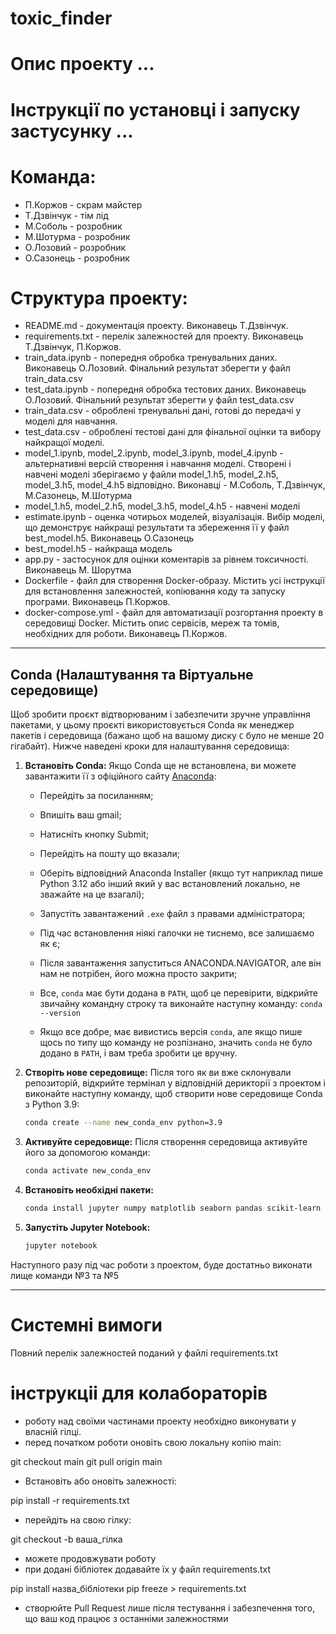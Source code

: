 # toxic_finder

# Опис проекту ...

# Інструкції по установці і запуску застусунку ...

# Команда:
* П.Коржов - скрам майстер
* Т.Дзвінчук - тім лід
* М.Соболь - розробник
* М.Шотурма - розробник
* О.Лозовий - розробник
* О.Сазонець - розробник

# Структура проекту:
* README.md - документація проекту. Виконавець Т.Дзвінчук.
* requirements.txt - перелік залежностей для проекту. Виконавець Т.Дзвінчук, П.Коржов.
* train_data.ipynb - попередня обробка тренувальних даних. Виконавець О.Лозовий. Фінальний результат зберегти у файл train_data.csv
* test_data.ipynb - попередня обробка тестових даних. Виконавець О.Лозовий. Фінальний результат зберегти у файл test_data.csv
* train_data.csv - оброблені тренувальні дані, готові до передачі у моделі для навчання.
* test_data.csv - оброблені тестові дані для фінальної оцінки та вибору найкращої моделі. 
* model_1.ipynb, model_2.ipynb, model_3.ipynb, model_4.ipynb - альтернативні версій створення і навчання моделі. Створені і навчені моделі зберігаємо у файли model_1.h5, model_2.h5, model_3.h5, model_4.h5 відповідно. Виконавці - М.Соболь, Т.Дзвінчук, М.Сазонець, М.Шотурма
* model_1.h5, model_2.h5, model_3.h5, model_4.h5 - навчені моделі
* estimate.ipynb - оценка чотирьох моделей, візуалізація. Вибір моделі, що демонструє найкращі результати та збереження її у файл best_model.h5. Виконавець О.Сазонець
* best_model.h5 - найкраща модель
* app.py - застосунок для оцінки коментарів за рівнем токсичності. Виконавець М. Шорутма
* Dockerfile - файл для створення Docker-образу. Містить усі інструкції для встановлення залежностей, копіювання коду та запуску програми. Виконавець П.Коржов.
* docker-compose.yml - файл для автоматизації розгортання проекту в середовищі Docker. Містить опис сервісів, мереж та томів, необхідних для роботи. Виконавець П.Коржов.


***

## Conda (Налаштування та Віртуальне середовище)

Щоб зробити проєкт відтворюваним і забезпечити зручне управління пакетами, у цьому проєкті використовується Conda як менеджер пакетів і середовища (бажано щоб на вашому диску `C` було не менше 20 гігабайт). Нижче наведені кроки для налаштування середовища:



1. **Встановіть Conda:**
Якщо Conda ще не встановлена, ви можете завантажити її з офіційного сайту [Anaconda](https://www.anaconda.com/products/individual):

    - Перейдіть за посиланням;
    - Впишіть ваш gmail;
    - Натисніть кнопку Submit;
    - Перейдіть на пошту що вказали;
    - Оберіть відповідний Anaconda Installer (якщо тут наприклад пише Python 3.12 або інший який у вас встановлений локально, не зважайте на це взагалі);
    - Запустіть завантажений `.exe` файл з правами адміністратора;
    - Під час встановлення ніякі галочки не тиснемо, все залишаємо як є;
    - Після завантаження запуститься ANACONDA.NAVIGATOR, але він нам не потрібен, його можна просто закрити;

    - Все, `conda` має бути додана в `PATH`, щоб це перевірити, відкрийте звичайну командну строку та виконайте наступну команду: `conda --version`
    - Якщо все добре, має вивистись версія `conda`, але якщо пише щось по типу що команду не розпізнано, значить `conda` не було додано в `PATH`, і вам треба зробити це вручну.


2. **Створіть нове середовище:** 
Після того як ви вже склонували репозиторій, відкрийте термінал у відповідній дерикторії з проектом і виконайте наступну команду, щоб створити нове середовище Conda з Python 3.9:

    ```bash
    conda create --name new_conda_env python=3.9
    ```


3. **Активуйте середовище:**
Після створення середовища активуйте його за допомогою команди:

    ```bash
    conda activate new_conda_env
    ```


4. **Встановіть необхідні пакети:**

    ```bash
    conda install jupyter numpy matplotlib seaborn pandas scikit-learn tensorflow keras transformers
    ```


5. **Запустіть Jupyter Notebook:**

    ```bash
    jupyter notebook
    ```


Наступного разу під час роботи з проектом, буде достатньо виконати лище команди №3 та №5





















***


# Системні вимоги
Повний перелік залежностей поданий у файлі requirements.txt
# інструкціі для колабораторів
* роботу над своїми частинами проекту необхідно виконувати у власній гілці.
* перед початком роботи оновіть свою локальну копію main:

git checkout main
git pull origin main
* Встановіть або оновіть залежності:

pip install -r requirements.txt
* перейдіть на свою гілку:

git checkout -b ваша_гілка
* можете продовжувати роботу
* при додані бібліотек додавайте їх у файл requirements.txt

pip install назва_бібліотеки
pip freeze > requirements.txt
* створюйте Pull Request лише після тестування і забезпечення того, що ваш код працює з останніми залежностями
